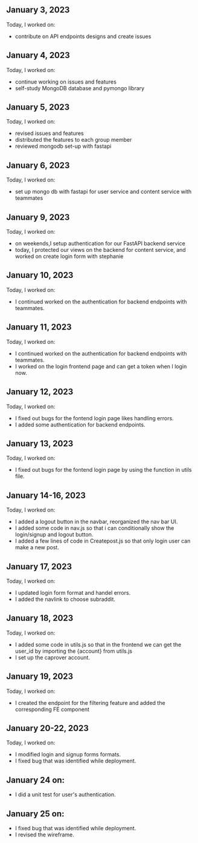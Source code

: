 ## January 3, 2023
Today, I worked on:
* contribute on API endpoints designs and create issues

## January 4, 2023
Today, I worked on:
* continue working on issues and features
* self-study MongoDB database and pymongo library

## January 5, 2023
Today, I worked on:

* revised issues and features
* distributed the features to each group member
* reviewed mongodb set-up with fastapi

## January 6, 2023
Today, I worked on:

* set up mongo db with fastapi for user service and content service with teammates

## January 9, 2023
Today, I worked on:

* on weekends,I setup authentication for our FastAPI backend service
* today, I protected our views on the backend for content service, and worked on create login form with stephanie

## January 10, 2023
Today, I worked on:

* I continued worked on the authentication for backend endpoints with teammates.

## January 11, 2023
Today, I worked on:

* I continued worked on the authentication for backend endpoints with teammates.
* I worked on the login frontend page and can get a token when I login now.


## January 12, 2023
Today, I worked on:

* I fixed out bugs for the fontend login page likes handling errors.
* I added some authentication for backend endpoints.

## January 13, 2023
Today, I worked on:

* I fixed out bugs for the fontend login page by using the function in utils file.


## January 14-16, 2023
Today, I worked on:

* I added a logout button in the navbar, reorganized the nav bar UI.
* I added some code in nav.js so that i can conditionally show the login/signup and logout button.
* I added a few lines of code in Createpost.js so that only login user can make a new post.

## January 17, 2023
Today, I worked on:

* I updated login form format and handel errors.
* I added the navlink to choose subraddit.

## January 18, 2023
Today, I worked on:

* I added some code in utils.js so that in the frontend we can get the user_id by importing the {account} from utils.js
* I set up the caprover account.

## January 19, 2023
Today, I worked on:

* I created the endpoint for the filtering feature and added the corresponding FE component

## January 20-22, 2023
Today, I worked on:

* I modified login and signup forms formats.
* I fixed bug that was identified while deployment.

## January 24 on:

* I did a unit test for user's authentication.

## January 25 on:

* I fixed bug that was identified while deployment.
* I revised the wireframe.
